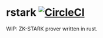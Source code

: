 # rstark [![CircleCI](https://img.shields.io/circleci/build/github/vimwitch/rstark/main)](https://app.circleci.com/pipelines/github/vimwitch/rstark)

WIP: ZK-STARK prover written in rust.
